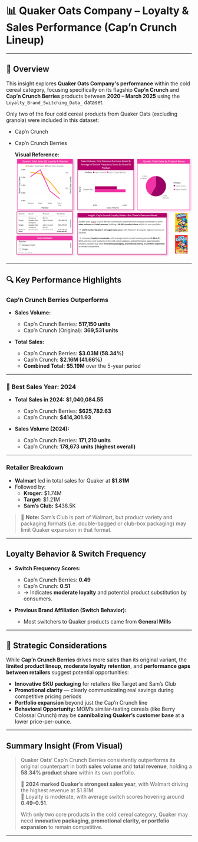 # 📊 Quaker Oats Company – Loyalty & Sales Performance (Cap’n Crunch Lineup)

---

## 🥣 Overview

This insight explores **Quaker Oats Company's performance** within the cold cereal category, focusing specifically on its flagship **Cap’n Crunch** and **Cap’n Crunch Berries** products between **2020 – March 2025** using the `Loyalty_Brand_Switching_Data_` dataset.

Only two of the four cold cereal products from Quaker Oats (excluding granola) were included in this dataset:
- Cap’n Crunch
- Cap’n Crunch Berries

  **Visual Reference:**  
![Quaker Oats Loyalty & Sales Visual](../../Images/Quaker_Oats_Performance_LoyaltySales.png)

---

## 🔍 Key Performance Highlights

### **Cap’n Crunch Berries Outperforms**
- **Sales Volume:**  
  - Cap’n Crunch Berries: **517,150 units**  
  - Cap’n Crunch (Original): **369,531 units**

- **Total Sales:**  
  - Cap’n Crunch Berries: **$3.03M (58.34%)**  
  - Cap’n Crunch: **$2.16M (41.66%)**  
  - **Combined Total:** **$5.19M** over the 5-year period

---

### 📆 **Best Sales Year: 2024**
- **Total Sales in 2024:** **$1,040,084.55**  
  - Cap’n Crunch Berries: **$625,782.63**  
  - Cap’n Crunch: **$414,301.93**

- **Sales Volume (2024):**  
  - Cap’n Crunch Berries: **171,210 units**  
  - Cap’n Crunch: **178,673 units (highest overall)**

---

### **Retailer Breakdown**
- **Walmart** led in total sales for Quaker at **$1.81M**  
- Followed by:
  - **Kroger:** $1.74M  
  - **Target:** $1.21M  
  - **Sam’s Club:** $438.5K

> 🔹 **Note:** Sam’s Club is part of Walmart, but product variety and packaging formats (i.e. double-bagged or club-box packaging) may limit Quaker expansion in that format.

---

##  Loyalty Behavior & Switch Frequency

- **Switch Frequency Scores:**  
  - Cap’n Crunch Berries: **0.49**  
  - Cap’n Crunch: **0.51**  
  - → Indicates **moderate loyalty** and potential product substitution by consumers.

- **Previous Brand Affiliation (Switch Behavior):**  
  - Most switchers to Quaker products came from **General Mills**

---

## 🧩 Strategic Considerations

While **Cap’n Crunch Berries** drives more sales than its original variant, the **limited product lineup**, **moderate loyalty retention**, and **performance gaps between retailers** suggest potential opportunities:

- **Innovative SKU packaging** for retailers like Target and Sam’s Club
- **Promotional clarity** — clearly communicating real savings during competitive pricing periods
- **Portfolio expansion** beyond just the Cap’n Crunch line
- **Behavioral Opportunity:** MOM’s similar-tasting cereals (like Berry Colossal Crunch) may be **cannibalizing Quaker’s customer base** at a lower price-per-ounce.

---

##  Summary Insight (From Visual)

> Quaker Oats’ Cap’n Crunch Berries consistently outperforms its original counterpart in both **sales volume** and **total revenue**, holding a **58.34% product share** within its own portfolio.  
> 
> 🔹 **2024 marked Quaker’s strongest sales year**, with Walmart driving the highest revenue at $1.81M.  
> 🔹 Loyalty is moderate, with average switch scores hovering around **0.49–0.51**.  
> 
> With only two core products in the cold cereal category, Quaker may need **innovative packaging, promotional clarity, or portfolio expansion** to remain competitive.

---
